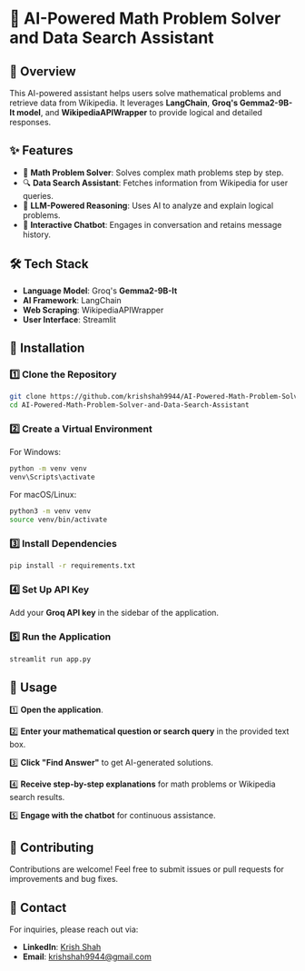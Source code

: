 # 🤖 AI-Powered Math Problem Solver and Data Search Assistant

## 🚀 Overview
This AI-powered assistant helps users solve mathematical problems and retrieve data from Wikipedia. It leverages **LangChain**, **Groq's Gemma2-9B-It model**, and **WikipediaAPIWrapper** to provide logical and detailed responses.

## ✨ Features
- 🧮 **Math Problem Solver**: Solves complex math problems step by step.
- 🔍 **Data Search Assistant**: Fetches information from Wikipedia for user queries.
- 🤖 **LLM-Powered Reasoning**: Uses AI to analyze and explain logical problems.
- 💬 **Interactive Chatbot**: Engages in conversation and retains message history.

## 🛠 Tech Stack
- **Language Model**: Groq's **Gemma2-9B-It**
- **AI Framework**: LangChain
- **Web Scraping**: WikipediaAPIWrapper
- **User Interface**: Streamlit

## 🔧 Installation

### 1️⃣ Clone the Repository
```bash
git clone https://github.com/krishshah9944/AI-Powered-Math-Problem-Solver-and-Data-Search-Assistant.git
cd AI-Powered-Math-Problem-Solver-and-Data-Search-Assistant
```

### 2️⃣ Create a Virtual Environment

For Windows:
```bash
python -m venv venv
venv\Scripts\activate
```

For macOS/Linux:
```bash
python3 -m venv venv
source venv/bin/activate
```

### 3️⃣ Install Dependencies
```bash
pip install -r requirements.txt
```

### 4️⃣ Set Up API Key
Add your **Groq API key** in the sidebar of the application.

### 5️⃣ Run the Application
```bash
streamlit run app.py
```

## 📌 Usage
1️⃣ **Open the application**.

2️⃣ **Enter your mathematical question or search query** in the provided text box.

3️⃣ **Click "Find Answer"** to get AI-generated solutions.

4️⃣ **Receive step-by-step explanations** for math problems or Wikipedia search results.

5️⃣ **Engage with the chatbot** for continuous assistance.

## 🤝 Contributing
Contributions are welcome! Feel free to submit issues or pull requests for improvements and bug fixes.

## 📧 Contact
For inquiries, please reach out via:

- **LinkedIn**: [Krish Shah](https://www.linkedin.com/in/krishshah9944/)
- **Email**: [krishshah9944@gmail.com](mailto:krishshah9944@gmail.com)


